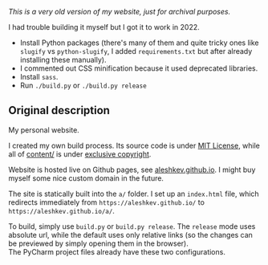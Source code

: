 _This is a very old version of my website, just for archival purposes._

I had trouble building it myself but I got it to work in 2022.

- Install Python packages (there's many of them and quite tricky ones
  like `slugify` vs `python-slugify`, I added `requirements.txt` but after
  already installing these manually).
- I commented out CSS minification because it used deprecated libraries.
- Install `sass`.
- Run `./build.py` or `./build.py release`

## Original description

My personal website.

I created my own build process. Its source code is
under [MIT License](LICENSE.md), while all of [content/](content/) is
under [exclusive copyright](content/LICENSE.md).

Website is hosted live on Github pages,
see [aleshkev.github.io](https://aleshkev.github.io). I might buy myself some
nice custom domain in the future.

The site is statically built into the `a/` folder. I set up an `index.html`
file, which redirects immediately from `https://aleshkev.github.io/`
to `https://aleshkev.github.io/a/`.

To build, simply use `build.py` or `build.py release`. The `release` mode uses
absolute url, while the default uses only relative links (so the changes can be
previewed by simply opening them in the browser). \
The PyCharm project files already have these two configurations.
